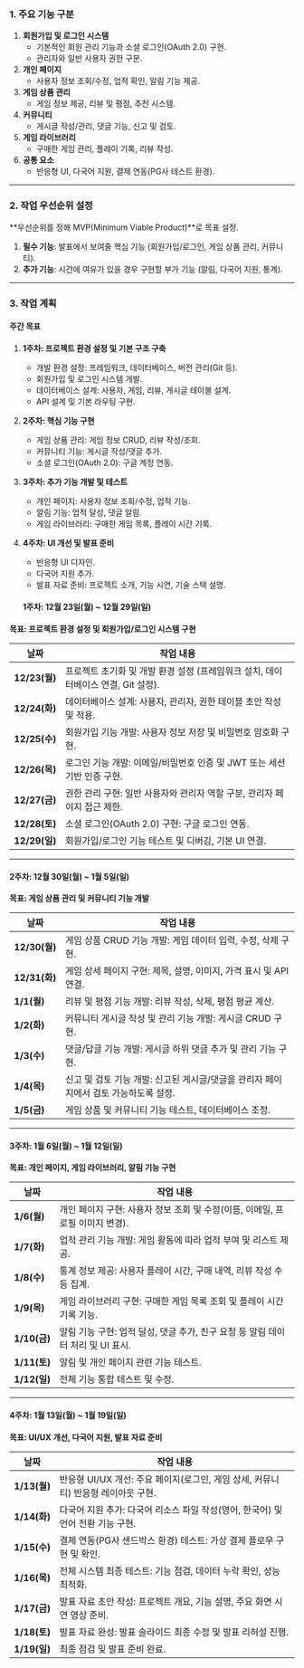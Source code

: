 ### **1. 주요 기능 구분**

1. **회원가입 및 로그인 시스템**
   - 기본적인 회원 관리 기능과 소셜 로그인(OAuth 2.0) 구현.
   - 관리자와 일반 사용자 권한 구분.
2. **개인 페이지**
   - 사용자 정보 조회/수정, 업적 확인, 알림 기능 제공.
3. **게임 상품 관리**
   - 게임 정보 제공, 리뷰 및 평점, 추천 시스템.
4. **커뮤니티**
   - 게시글 작성/관리, 댓글 기능, 신고 및 검토.
5. **게임 라이브러리**
   - 구매한 게임 관리, 플레이 기록, 리뷰 작성.
6. **공통 요소**
   - 반응형 UI, 다국어 지원, 결제 연동(PG사 테스트 환경).

------

### **2. 작업 우선순위 설정**

**우선순위를 정해 MVP(Minimum Viable Product)**로 목표 설정.

1. **필수 기능**: 발표에서 보여줄 핵심 기능 (회원가입/로그인, 게임 상품 관리, 커뮤니티).
2. **추가 기능**: 시간에 여유가 있을 경우 구현할 부가 기능 (알림, 다국어 지원, 통계).

------

### **3. 작업 계획**

#### **주간 목표**

1. **1주차: 프로젝트 환경 설정 및 기본 구조 구축**
   - 개발 환경 설정: 프레임워크, 데이터베이스, 버전 관리(Git 등).
   - 회원가입 및 로그인 시스템 개발.
   - 데이터베이스 설계: 사용자, 게임, 리뷰, 게시글 테이블 설계.
   - API 설계 및 기본 라우팅 구현.
2. **2주차: 핵심 기능 구현**
   - 게임 상품 관리: 게임 정보 CRUD, 리뷰 작성/조회.
   - 커뮤니티 기능: 게시글 작성/댓글 추가.
   - 소셜 로그인(OAuth 2.0): 구글 계정 연동.
3. **3주차: 추가 기능 개발 및 테스트**
   - 개인 페이지: 사용자 정보 조회/수정, 업적 기능.
   - 알림 기능: 업적 달성, 댓글 알림.
   - 게임 라이브러리: 구매한 게임 목록, 플레이 시간 기록.
4. **4주차: UI 개선 및 발표 준비**
   - 반응형 UI 디자인.
   - 다국어 지원 추가.
   - 발표 자료 준비: 프로젝트 소개, 기능 시연, 기술 스택 설명.


   #### **1주차: 12월 23일(월) ~ 12월 29일(일)**

**목표: 프로젝트 환경 설정 및 회원가입/로그인 시스템 구현**

| 날짜          | 작업 내용                                                    |
| ------------- | ------------------------------------------------------------ |
| **12/23(월)** | 프로젝트 초기화 및 개발 환경 설정 (프레임워크 설치, 데이터베이스 연결, Git 설정). |
| **12/24(화)** | 데이터베이스 설계: 사용자, 관리자, 권한 테이블 초안 작성 및 적용. |
| **12/25(수)** | 회원가입 기능 개발: 사용자 정보 저장 및 비밀번호 암호화 구현. |
| **12/26(목)** | 로그인 기능 개발: 이메일/비밀번호 인증 및 JWT 또는 세션 기반 인증 구현. |
| **12/27(금)** | 권한 관리 구현: 일반 사용자와 관리자 역할 구분, 관리자 페이지 접근 제한. |
| **12/28(토)** | 소셜 로그인(OAuth 2.0) 구현: 구글 로그인 연동.               |
| **12/29(일)** | 회원가입/로그인 기능 테스트 및 디버깅, 기본 UI 연결.         |

------

#### **2주차: 12월 30일(월) ~ 1월 5일(일)**

**목표: 게임 상품 관리 및 커뮤니티 기능 개발**

| 날짜          | 작업 내용                                                    |
| ------------- | ------------------------------------------------------------ |
| **12/30(월)** | 게임 상품 CRUD 기능 개발: 게임 데이터 입력, 수정, 삭제 구현. |
| **12/31(화)** | 게임 상세 페이지 구현: 제목, 설명, 이미지, 가격 표시 및 API 연결. |
| **1/1(월)**   | 리뷰 및 평점 기능 개발: 리뷰 작성, 삭제, 평점 평균 계산.     |
| **1/2(화)**   | 커뮤니티 게시글 작성 및 관리 기능 개발: 게시글 CRUD 구현.    |
| **1/3(수)**   | 댓글/답글 기능 개발: 게시글 하위 댓글 추가 및 관리 기능 구현. |
| **1/4(목)**   | 신고 및 검토 기능 개발: 신고된 게시글/댓글을 관리자 페이지에서 검토 가능하도록 설정. |
| **1/5(금)**   | 게임 상품 및 커뮤니티 기능 테스트, 데이터베이스 조정.        |

------

#### **3주차: 1월 6일(월) ~ 1월 12일(일)**

**목표: 개인 페이지, 게임 라이브러리, 알림 기능 구현**

| 날짜         | 작업 내용                                                    |
| ------------ | ------------------------------------------------------------ |
| **1/6(월)**  | 개인 페이지 구현: 사용자 정보 조회 및 수정(이름, 이메일, 프로필 이미지 변경). |
| **1/7(화)**  | 업적 관리 기능 개발: 게임 활동에 따라 업적 부여 및 리스트 제공. |
| **1/8(수)**  | 통계 정보 제공: 사용자 플레이 시간, 구매 내역, 리뷰 작성 수 등 집계. |
| **1/9(목)**  | 게임 라이브러리 구현: 구매한 게임 목록 조회 및 플레이 시간 기록 기능. |
| **1/10(금)** | 알림 기능 구현: 업적 달성, 댓글 추가, 친구 요청 등 알림 데이터 처리 및 UI 표시. |
| **1/11(토)** | 알림 및 개인 페이지 관련 기능 테스트.                        |
| **1/12(일)** | 전체 기능 통합 테스트 및 수정.                               |

------

#### **4주차: 1월 13일(월) ~ 1월 19일(일)**

**목표: UI/UX 개선, 다국어 지원, 발표 자료 준비**

| 날짜         | 작업 내용                                                    |
| ------------ | ------------------------------------------------------------ |
| **1/13(월)** | 반응형 UI/UX 개선: 주요 페이지(로그인, 게임 상세, 커뮤니티) 반응형 레이아웃 구현. |
| **1/14(화)** | 다국어 지원 추가: 다국어 리소스 파일 작성(영어, 한국어) 및 언어 전환 기능 구현. |
| **1/15(수)** | 결제 연동(PG사 샌드박스 환경) 테스트: 가상 결제 플로우 구현 및 확인. |
| **1/16(목)** | 전체 시스템 최종 테스트: 기능 점검, 데이터 누락 확인, 성능 최적화. |
| **1/17(금)** | 발표 자료 초안 작성: 프로젝트 개요, 기능 설명, 주요 화면 시연 영상 준비. |
| **1/18(토)** | 발표 자료 완성: 발표 슬라이드 최종 수정 및 발표 리허설 진행. |
| **1/19(일)** | 최종 점검 및 발표 준비 완료.                                 |